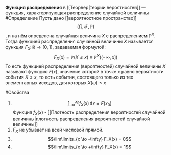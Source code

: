 **Функция распределения** в [[Теорвер|теории вероятностей]] — функция, характеризующая распределение случайной величины
#Определение 
Пусть дано [[вероятностное пространство]] $$(\Omega,\mathcal{F},\mathbb{P})$$, и на нём определена случайная величина $X$ с распределением $\mathbb{P}^X$. Тогда функцией распределения случайной величины $X$ называется функция $F_X\colon\mathbb{R} \to [0,1]$, задаваемая формулой: $$F_X(x) = \mathbb{P}( X \leqslant x ) \equiv \mathbb{P}^X\left((-\infty, x]\right)$$
То есть функцией распределения (вероятностей) случайной величины $X$ называют функцию $F(x)$, значение которой в точке $x$ равно вероятности события ${X \leqslant x}$, то есть события, состоящего только из тех элементарных исходов, для которых $X(\omega) \leqslant x$

#Свойства 
1) $$\int_{-\infty}^{x_0}f_X(x)\,\mbox{d}x = F(x_0)$$ Функция $f_X(x)$ - [[Плотность распределения вероятностей случайной величины|плотность распределения вероятностей случайной величины]] 
2) $F_X$ не убывает на всей числовой прямой.
3) $$\lim\limits_{x \to -\infty} F_X(x) = 0$$
4) $$\lim\limits_{x \to +\infty} F_X(x) = 1$$